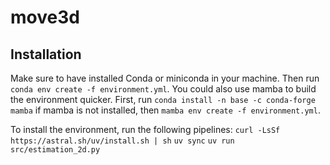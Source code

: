 # move3d

## Installation
Make sure to have installed Conda or miniconda in your machine. Then run `conda env create -f environment.yml`.
You could also use mamba to build the environment quicker. First, run `conda install -n base -c conda-forge mamba` if mamba is not installed, then `mamba env create -f environment.yml`.

To install the environment, run the following pipelines: 
`curl -LsSf https://astral.sh/uv/install.sh | sh`
`uv sync`
`uv run src/estimation_2d.py`

